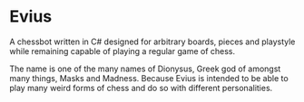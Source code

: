# Evius
A chessbot written in C# designed for arbitrary boards, pieces and playstyle while remaining capable of playing a regular game of chess.

The name is one of the many names of Dionysus, Greek god of amongst many things, Masks and Madness. Because Evius is intended to be able to play many weird forms of chess and do so with different personalities.